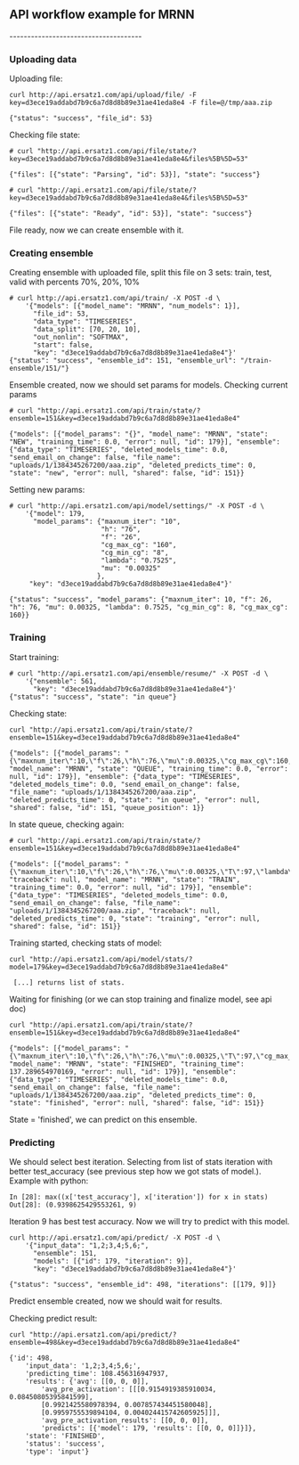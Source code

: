 <h2 id="api-mrnn-example">API workflow example for MRNN</h2>
-------------------------------------

<h3 id="file-upload">Uploading data</h3>

Uploading file:

    curl http://api.ersatz1.com/api/upload/file/ -F key=d3ece19addabd7b9c6a7d8d8b89e31ae41eda8e4 -F file=@/tmp/aaa.zip

    {"status": "success", "file_id": 53}

Checking file state:

    # curl "http://api.ersatz1.com/api/file/state/?key=d3ece19addabd7b9c6a7d8d8b89e31ae41eda8e4&files%5B%5D=53"               

    {"files": [{"state": "Parsing", "id": 53}], "state": "success"}

    # curl "http://api.ersatz1.com/api/file/state/?key=d3ece19addabd7b9c6a7d8d8b89e31ae41eda8e4&files%5B%5D=53"

    {"files": [{"state": "Ready", "id": 53}], "state": "success"}

File ready, now we can create ensemble with it.

<h3 id="create-ensemle">Creating ensemble</h3>

Creating ensemble with uploaded file, split this file on 3 sets: train, test, valid with percents 70%, 20%, 10%

    # curl http://api.ersatz1.com/api/train/ -X POST -d \
        '{"models": [{"model_name": "MRNN", "num_models": 1}],
          "file_id": 53,
          "data_type": "TIMESERIES",
          "data_split": [70, 20, 10],
          "out_nonlin": "SOFTMAX",
          "start": false,
          "key": "d3ece19addabd7b9c6a7d8d8b89e31ae41eda8e4"}'
    {"status": "success", "ensemble_id": 151, "ensemble_url": "/train-ensemble/151/"}

Ensemble created, now we should set params for models.
Checking current params

    # curl "http://api.ersatz1.com/api/train/state/?ensemble=151&key=d3ece19addabd7b9c6a7d8d8b89e31ae41eda8e4"

    {"models": [{"model_params": "{}", "model_name": "MRNN", "state": "NEW", "training_time": 0.0, "error": null, "id": 179}], "ensemble": {"data_type": "TIMESERIES", "deleted_models_time": 0.0, "send_email_on_change": false, "file_name": "uploads/1/1384345267200/aaa.zip", "deleted_predicts_time": 0, "state": "new", "error": null, "shared": false, "id": 151}}

Setting new params:

    # curl "http://api.ersatz1.com/api/model/settings/" -X POST -d \
        '{"model": 179,
          "model_params": {"maxnum_iter": "10",
                           "h": "76",
                           "f": "26",
                           "cg_max_cg": "160",
                           "cg_min_cg": "8",
                           "lambda": "0.7525",
                           "mu": "0.00325"
                          },
         "key": "d3ece19addabd7b9c6a7d8d8b89e31ae41eda8e4"}'

    {"status": "success", "model_params": {"maxnum_iter": 10, "f": 26, "h": 76, "mu": 0.00325, "lambda": 0.7525, "cg_min_cg": 8, "cg_max_cg": 160}}

<h3 id="training">Training</h3>

Start training:

    # curl "http://api.ersatz1.com/api/ensemble/resume/" -X POST -d \
        '{"ensemble": 561,
          "key": "d3ece19addabd7b9c6a7d8d8b89e31ae41eda8e4"}'
    {"status": "success", "state": "in queue"}

Checking state:

    curl "http://api.ersatz1.com/api/train/state/?ensemble=151&key=d3ece19addabd7b9c6a7d8d8b89e31ae41eda8e4"

    {"models": [{"model_params": "{\"maxnum_iter\":10,\"f\":26,\"h\":76,\"mu\":0.00325,\"cg_max_cg\":160,\"cg_min_cg\":8,\"lambda\":0.7525}", "model_name": "MRNN", "state": "QUEUE", "training_time": 0.0, "error": null, "id": 179}], "ensemble": {"data_type": "TIMESERIES", "deleted_models_time": 0.0, "send_email_on_change": false, "file_name": "uploads/1/1384345267200/aaa.zip", "deleted_predicts_time": 0, "state": "in queue", "error": null, "shared": false, "id": 151, "queue_position": 1}}

In state queue, checking again:

    # curl "http://api.ersatz1.com/api/train/state/?ensemble=151&key=d3ece19addabd7b9c6a7d8d8b89e31ae41eda8e4"

    {"models": [{"model_params": "{\"maxnum_iter\":10,\"f\":26,\"h\":76,\"mu\":0.00325,\"T\":97,\"lambda\":0.7525,\"cg_min_cg\":8,\"cg_max_cg\":160}", "traceback": null, "model_name": "MRNN", "state": "TRAIN", "training_time": 0.0, "error": null, "id": 179}], "ensemble": {"data_type": "TIMESERIES", "deleted_models_time": 0.0, "send_email_on_change": false, "file_name": "uploads/1/1384345267200/aaa.zip", "traceback": null, "deleted_predicts_time": 0, "state": "training", "error": null, "shared": false, "id": 151}}

Training started, checking stats of model:

    curl "http://api.ersatz1.com/api/model/stats/?model=179&key=d3ece19addabd7b9c6a7d8d8b89e31ae41eda8e4"

     [...] returns list of stats.

Waiting for finishing (or we can stop training and finalize model, see api doc)

    curl "http://api.ersatz1.com/api/train/state/?ensemble=151&key=d3ece19addabd7b9c6a7d8d8b89e31ae41eda8e4"

    {"models": [{"model_params": "{\"maxnum_iter\":10,\"f\":26,\"h\":76,\"mu\":0.00325,\"T\":97,\"cg_max_cg\":160,\"cg_min_cg\":8,\"lambda\":0.7525}", "model_name": "MRNN", "state": "FINISHED", "training_time": 137.289654970169, "error": null, "id": 179}], "ensemble": {"data_type": "TIMESERIES", "deleted_models_time": 0.0, "send_email_on_change": false, "file_name": "uploads/1/1384345267200/aaa.zip", "deleted_predicts_time": 0, "state": "finished", "error": null, "shared": false, "id": 151}}

State = 'finished', we can predict on this ensemble.

<h3 id="predicting">Predicting</h3>
 We should select best iteration. Selecting from list of stats iteration with better test_accuracy (see previous step how we got stats of model.).
Example with python:

    In [28]: max((x['test_accuracy'], x['iteration']) for x in stats)
    Out[28]: (0.9398625429553261, 9)

Iteration 9 has best test accuracy.
Now we will try to predict with this model.

    curl http://api.ersatz1.com/api/predict/ -X POST -d \
        '{"input_data": "1,2;3,4;5,6;",
          "ensemble": 151,
          "models": [{"id": 179, "iteration": 9}],
          "key": "d3ece19addabd7b9c6a7d8d8b89e31ae41eda8e4"}'

    {"status": "success", "ensemble_id": 498, "iterations": [[179, 9]]}

Predict ensemble created, now we should wait for results.

Checking predict result:

    curl "http://api.ersatz1.com/api/predict/?ensemble=498&key=d3ece19addabd7b9c6a7d8d8b89e31ae41eda8e4"

    {'id': 498,
        'input_data': '1,2;3,4;5,6;',
        'predicting_time': 108.456316947937,
        'results': {'avg': [[0, 0, 0]],
            'avg_pre_activation': [[[0.9154919385910034, 0.08450805395841599],
            [0.9921425580978394, 0.007857434451580048],
            [0.9959755539894104, 0.004024415742605925]]],
            'avg_pre_activation_results': [[0, 0, 0]],
            'predicts': [{'model': 179, 'results': [[0, 0, 0]]}]},
        'state': 'FINISHED',
        'status': 'success',
        'type': 'input'}
